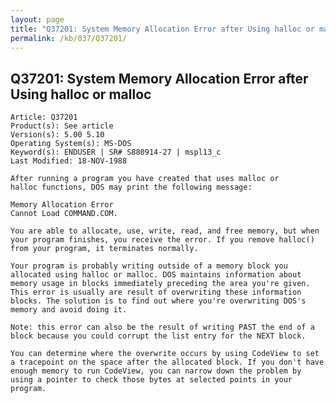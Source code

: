 ```yaml
---
layout: page
title: "Q37201: System Memory Allocation Error after Using halloc or malloc"
permalink: /kb/037/Q37201/
---
```


## Q37201: System Memory Allocation Error after Using halloc or malloc

	Article: Q37201
	Product(s): See article
	Version(s): 5.00 5.10
	Operating System(s): MS-DOS
	Keyword(s): ENDUSER | SR# S880914-27 | mspl13_c
	Last Modified: 18-NOV-1988
	
	After running a program you have created that uses malloc or
	halloc functions, DOS may print the following message:
	
	Memory Allocation Error
	Cannot Load COMMAND.COM.
	
	You are able to allocate, use, write, read, and free memory, but when
	your program finishes, you receive the error. If you remove halloc()
	from your program, it terminates normally.
	
	Your program is probably writing outside of a memory block you
	allocated using halloc or malloc. DOS maintains information about
	memory usage in blocks immediately preceding the area you're given.
	This error is usually are result of overwriting these information
	blocks. The solution is to find out where you're overwriting DOS's
	memory and avoid doing it.
	
	Note: this error can also be the result of writing PAST the end of a
	block because you could corrupt the list entry for the NEXT block.
	
	You can determine where the overwrite occurs by using CodeView to set
	a tracepoint on the space after the allocated block. If you don't have
	enough memory to run CodeView, you can narrow down the problem by
	using a pointer to check those bytes at selected points in your
	program.
